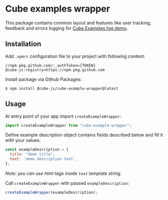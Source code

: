 # Cube examples wrapper
This package contains common layout and features like user tracking, feedback and errors logging for [Cube Examples live demo](https://github.com/cube-js/cube.js/tree/master/examples).

## Installation
Add `.npmrc` configuration file to your project with following content:

    //npm.pkg.github.com/:_authToken={TOKEN}
    @cube-js:registry=https://npm.pkg.github.com


Install package via Github Packages:

    $ npm install @cube-js/cube-example-wrapper@latest

## Usage
At entry point of your app import `createExampleWrapper`:

~~~ js
import createExampleWrapper from "cube-example-wrapper";
~~~

Define example description object contains fields described below and fill it with your values:

~~~ js
const exampleDescription = {
  title: "demo title",
  text: `demo description text`,
};
~~~
*Note: you can use html tags inside `text` template string.*

Call `createExampleWrapper` with passed `exampleDescription`:

~~~ js
createExampleWrapper(exampleDescription);
~~~

